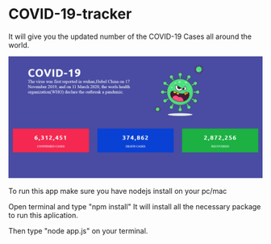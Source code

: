 # COVID-19-tracker

It will give you the updated number of the COVID-19 Cases all around the world.

![](public/img/Screenshot_2020-06-01%20COVID-19.png)

To run this app make sure you have nodejs install on your pc/mac 

Open terminal and type "npm install" 
It will install all the necessary package to run this aplication.

Then type "node app.js" on  your terminal.
